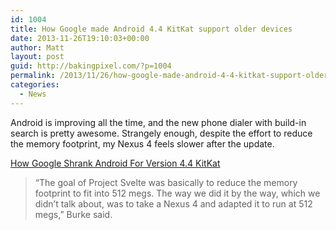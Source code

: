 ```yaml
---
id: 1004
title: How Google made Android 4.4 KitKat support older devices
date: 2013-11-26T19:10:03+00:00
author: Matt
layout: post
guid: http://bakingpixel.com/?p=1004
permalink: /2013/11/26/how-google-made-android-4-4-kitkat-support-older-devices/
categories:
  - News
---
```

Android is improving all the time, and the new phone dialer with build-in search is pretty awesome. Strangely enough, despite the effort to reduce the memory footprint, my Nexus 4 feels slower after the update.

[How Google Shrank Android For Version 4.4 KitKat](http://readwrite.com/2013/11/25/how-google-shrunk-android-for-version-44-kitkat#awesm=~ooilG5CQ9blkwR)

> “The goal of Project Svelte was basically to reduce the memory footprint to fit into 512 megs. The way we did it by the way, which we didn’t talk about, was to take a Nexus 4 and adapted it to run at 512 megs,” Burke said.